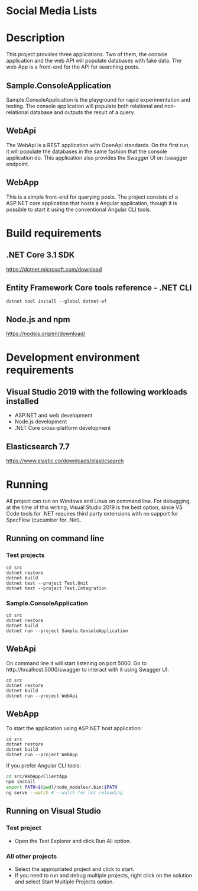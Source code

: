# Social Media Lists 

# Description

This project provides three applications. Two of them, the console application and the web API will populate databases with fake data. The web App is a front-end for the API for searching posts.

## Sample.ConsoleApplication
Sample.ConsoleApplication is the playground for rapid experimentation and testing.
The console application will populate both relational and non-relational database and outputs the result of a query.

## WebApi
The WebApi is a REST application with OpenApi standards. On the first run, it will populate the databases in the same fashion that the console application do. This application also provides the Swagger UI on /swagger endpoint.

## WebApp
This is a simple front-end for querying posts. The project consists of a ASP.NET core application that hosts a Angular application, though it is possible to start it using the conventional Angular CLI tools.


# Build requirements

## .NET Core 3.1 SDK
https://dotnet.microsoft.com/download

## Entity Framework Core tools reference - .NET CLI
```
dotnet tool install --global dotnet-ef
```

## Node.js and npm
https://nodejs.org/en/download/


# Development environment requirements
## Visual Studio 2019 with the following workloads installed
- ASP.NET and web development
- Node.js development
- .NET Core cross-platform development

## Elasticsearch 7.7
https://www.elastic.co/downloads/elasticsearch

# Running

All project can run on Windows and Linux on command line. For debugging, at the time of this writing, Visual Studio 2019 is the best option, since VS Code tools for .NET requires third party extensions with no support for SpecFlow (cucumber for .Net).

## Running on command line

### Test projects
```
cd src
dotnet restore
dotnet build
dotnet test --project Test.Unit
dotnet test --project Test.Integration
```

### Sample.ConsoleApplication
```
cd src
dotnet restore
dotnet build
dotnet run --project Sample.ConsoleApplication
```

## WebApi
On command line it will start listening on port 5000. Go to http://localhost:5000/swagger to interact with it using Swagger UI.
```
cd src
dotnet restore
dotnet build
dotnet run --project WebApi
```

## WebApp
To start the application using ASP.NET host application:
```
cd src
dotnet restore
dotnet build
dotnet run --project WebApp
```

If you prefer Angular CLI tools:
```bash
cd src/WebApp/ClientApp
npm install
export PATH=$(pwd)/node_modules/.bin:$PATH
ng serve --watch # --watch for hot reloading
```

## Running on Visual Studio
### Test project
- Open the Test Explorer and click Run All option.

### All other projects
- Select the appropriated project and click to start. 
- If you need to run and debug multiple projects, right click on the solution and select Start Multiple Projects option.
